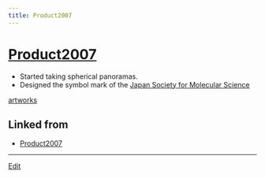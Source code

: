 ```yaml
---
title: Product2007
---
```

# [Product2007](/Product2007)


* Started taking spherical panoramas.
* Designed the symbol mark of the [Japan Society for  Molecular Science](http://molsci.jp)

[artworks](/artworks)





## Linked from

* [Product2007](/Product2007)


----

[Edit](https://github.com/vitroid/vitroid.github.io/edit/master/MD/Product2007.md)

